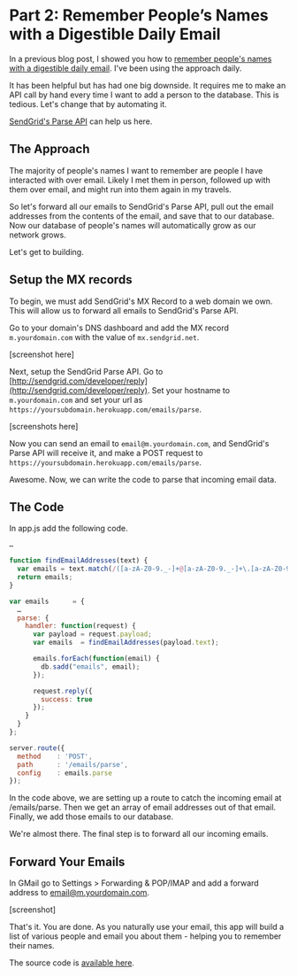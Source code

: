 # Part 2: Remember People’s Names with a Digestible Daily Email

In a previous blog post, I showed you how to [remember people's names with a digestible daily email](http://blog.sendgrid.com/remember-peoples-names-with-an-easily-digestible-daily-email/). I've been using the approach daily. 

It has been helpful but has had one big downside. It requires me to make an API call by hand every time I want to add a person to the database. This is tedious. Let's change that by automating it.

[SendGrid's Parse API](http://sendgrid.com/docs/API_Reference/Webhooks/parse.html) can help us here.

## The Approach

The majority of people's names I want to remember are people I have interacted with over email. Likely I met them in person, followed up with them over email, and might run into them again in my travels.

So let's forward all our emails to SendGrid's Parse API, pull out the email addresses from the contents of the email, and save that to our database. Now our database of people's names will automatically grow as our network grows.

Let's get to building.

## Setup the MX records

To begin, we must add SendGrid's MX Record to a web domain we own. This will allow us to forward all emails to SendGrid's Parse API.

Go to your domain's DNS dashboard and add the MX record `m.yourdomain.com` with the value of `mx.sendgrid.net`.

[screenshot here]

Next, setup the SendGrid Parse API. Go to [http://sendgrid.com/developer/reply](http://sendgrid.com/developer/reply). Set your hostname to `m.yourdomain.com` and set your url as `https://yoursubdomain.herokuapp.com/emails/parse`.

[screenshots here]

Now you can send an email to `email@m.yourdomain.com`, and SendGrid's Parse API will receive it, and make a POST request to  `https://yoursubdomain.herokuapp.com/emails/parse`.

Awesome. Now, we can write the code to parse that incoming email data.

## The Code

In app.js add the following code.

```javascript
…

function findEmailAddresses(text) {
  var emails = text.match(/([a-zA-Z0-9._-]+@[a-zA-Z0-9._-]+\.[a-zA-Z0-9._-]+)/gi);
  return emails;
}

var emails      = {
  …
  parse: {
    handler: function(request) {
      var payload = request.payload;
      var emails  = findEmailAddresses(payload.text);

      emails.forEach(function(email) {
        db.sadd("emails", email); 
      });

      request.reply({
        success: true
      });
    }
  }
};

server.route({
  method    : 'POST',
  path      : '/emails/parse',
  config    : emails.parse
});
```

In the code above, we are setting up a route to catch the incoming email at /emails/parse. Then we get an array of email addresses out of that email. Finally, we add those emails to our database.

We're almost there. The final step is to forward all our incoming emails.

## Forward Your Emails

In GMail go to Settings > Forwarding & POP/IMAP and add a forward address to email@m.yourdomain.com. 

[screenshot]

That's it. You are done. As you naturally use your email, this app will build a list of various people and email you about them - helping you to remember their names.

The source code is [available here](https://github.com/scottmotte/visage-grid).
